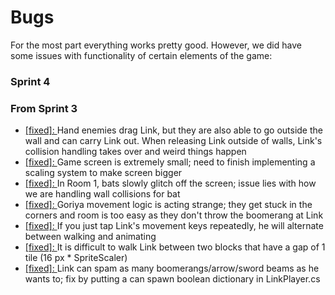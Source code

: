 # Bugs
For the most part everything works pretty good. However, we did have some issues with functionality of certain elements of the game:

### Sprint 4


### From Sprint 3
- [[fixed]: ](../sprint3/Bugs.md)Hand enemies drag Link, but they are also able to go outside the wall and can carry Link out. When releasing Link outside of walls, Link's collision handling takes over and weird things happen
- [[fixed]: ](../sprint3/Bugs.md)Game screen is extremely small; need to finish implementing a scaling system to make screen bigger
- [[fixed]: ](../sprint3/Bugs.md)In Room 1, bats slowly glitch off the screen; issue lies with how we are handling wall collisions for bat
- [[fixed]: ](../sprint3/Bugs.md)Goriya movement logic is acting strange; they get stuck in the corners and room is too easy as they don't throw the boomerang at Link
- [[fixed]: ](../sprint3/Bugs.md)If you just tap Link's movement keys repeatedly, he will alternate between walking and animating
- [[fixed]: ](../sprint3/Bugs.md)It is difficult to walk Link between two blocks that have a gap of 1 tile (16 px * SpriteScaler)
- [[fixed]: ](../sprint3/Bugs.md)Link can spam as many boomerangs/arrow/sword beams as he wants to; fix by putting a can spawn boolean dictionary in LinkPlayer.cs
